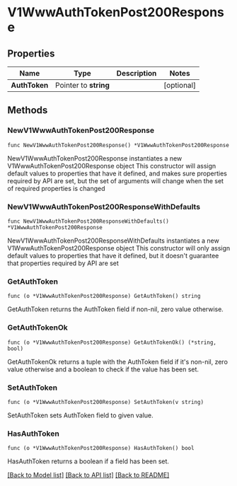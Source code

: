 # V1WwwAuthTokenPost200Response

## Properties

Name | Type | Description | Notes
------------ | ------------- | ------------- | -------------
**AuthToken** | Pointer to **string** |  | [optional] 

## Methods

### NewV1WwwAuthTokenPost200Response

`func NewV1WwwAuthTokenPost200Response() *V1WwwAuthTokenPost200Response`

NewV1WwwAuthTokenPost200Response instantiates a new V1WwwAuthTokenPost200Response object
This constructor will assign default values to properties that have it defined,
and makes sure properties required by API are set, but the set of arguments
will change when the set of required properties is changed

### NewV1WwwAuthTokenPost200ResponseWithDefaults

`func NewV1WwwAuthTokenPost200ResponseWithDefaults() *V1WwwAuthTokenPost200Response`

NewV1WwwAuthTokenPost200ResponseWithDefaults instantiates a new V1WwwAuthTokenPost200Response object
This constructor will only assign default values to properties that have it defined,
but it doesn't guarantee that properties required by API are set

### GetAuthToken

`func (o *V1WwwAuthTokenPost200Response) GetAuthToken() string`

GetAuthToken returns the AuthToken field if non-nil, zero value otherwise.

### GetAuthTokenOk

`func (o *V1WwwAuthTokenPost200Response) GetAuthTokenOk() (*string, bool)`

GetAuthTokenOk returns a tuple with the AuthToken field if it's non-nil, zero value otherwise
and a boolean to check if the value has been set.

### SetAuthToken

`func (o *V1WwwAuthTokenPost200Response) SetAuthToken(v string)`

SetAuthToken sets AuthToken field to given value.

### HasAuthToken

`func (o *V1WwwAuthTokenPost200Response) HasAuthToken() bool`

HasAuthToken returns a boolean if a field has been set.


[[Back to Model list]](../README.md#documentation-for-models) [[Back to API list]](../README.md#documentation-for-api-endpoints) [[Back to README]](../README.md)


